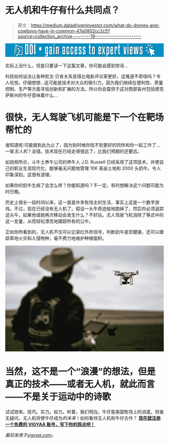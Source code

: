 # 无人机和牛仔有什么共同点？

> 原文：<https://medium.datadriveninvestor.com/what-do-drones-and-cowboys-have-in-common-47a0802cc2c5?source=collection_archive---------19----------------------->

[![](img/ac9fab85035edc8036dc3c903c3f7ed7.png)](http://www.track.datadriveninvestor.com/1B9E)

实际上没什么，但是只要读一下这篇文章，你可能会感到惊讶…

科技如何设法让各种凯文·贝肯关系变得比电影评论家更好，这难道不奇怪吗？令人吃惊。仔细想想…这可能是技术对大众的吸引力，因为我们继续在便利性、质量控制、生产等方面寻找创新和扩展的方法。所以你会震惊于这对西部各州包括德克萨斯州的牛仔意味着什么…

# 很快，无人驾驶飞机可能是下一个在靶场帮忙的

谁知道呢:可能就到此为止了，因为到时候你找不到更好的同伴和你一起工作了…一架*无人机*？没错。技术现在已经走得很远了，比我们预期的还要远。

如视频所示，斗牛士养牛公司的养牛人 J.D. Russell 已经采用了这项技术，并使自己的职业生涯现代化，能够毫无问题地管理 10K 英亩土地和 2000 头奶牛。令人印象深刻。这很有道理。

如果你的奶牛生病了会怎么样？你能知道吗？不一定。有时想解决这个问题可能为时已晚。

历史上很长一段时间以来，这一直是许多牧场主的生活，事实上这是一个数字游戏。不过，现在已经没有无人机了。假设一头牛奇迹般地跑掉了，然后你必须追踪这头牛。如果他或她再次移动会发生什么？不好玩。无人驾驶飞机消除了等式中的这一变量，从而轻松漂亮地跟踪所有的公牛。

正如你所看到的，无人机不仅可以记录红外热信号，判断奶牛是否健康，还可以跟踪草地火灾和入侵物种，毫不费力地维护种植面积。

![](img/7f99f1b5cd063aeb8b505102a383ebbb.png)

# 当然，这不是一个“浪漫”的想法，但是真正的技术——或者无人机，就此而言——不是关于运动中的诗歌

试试效率。技巧。实力。权力。听着，我们明白。牛仔是美国牧场上的消遣。但毫无疑问，无人机将使牛仔成为*的未来*！如何看待无人机和牛仔合作？ [**现在就注册一个免费的 VIGYAA 账号，写下你的观点吧！**](https://vigyaa.com/accounts/login/)

*最初发表于*[*vigyaa.com*](https://vigyaa.com/@pierre/what-do-drones-and-cowboys-have-in-common-002bcf3c/)*。*